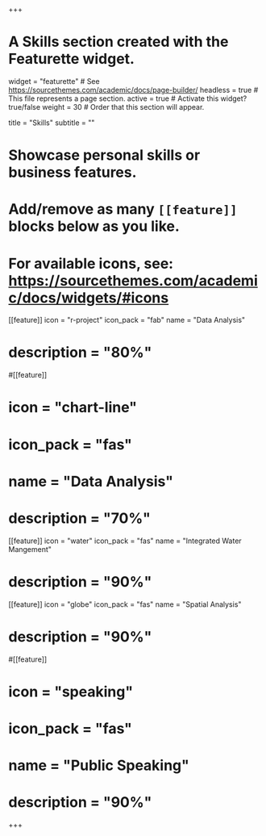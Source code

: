 +++
# A Skills section created with the Featurette widget.
widget = "featurette"  # See https://sourcethemes.com/academic/docs/page-builder/
headless = true  # This file represents a page section.
active = true  # Activate this widget? true/false
weight = 30  # Order that this section will appear.

title = "Skills"
subtitle = ""

# Showcase personal skills or business features.
# 
# Add/remove as many `[[feature]]` blocks below as you like.
# 
# For available icons, see: https://sourcethemes.com/academic/docs/widgets/#icons

[[feature]]
  icon = "r-project"
  icon_pack = "fab"
  name = "Data Analysis"
 # description = "80%"
  
#[[feature]]
#  icon = "chart-line"
#  icon_pack = "fas"
#  name = "Data Analysis"
#  description = "70%"  
  
[[feature]]
  icon = "water"
  icon_pack = "fas"
  name = "Integrated Water Mangement"
 # description = "90%"
 
 [[feature]]
  icon = "globe"
  icon_pack = "fas"
  name = "Spatial Analysis"
 # description = "90%"

#[[feature]]
#  icon = "speaking"
#  icon_pack = "fas"
#  name = "Public Speaking"
 # description = "90%"
+++
